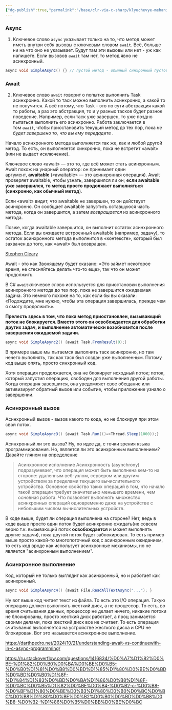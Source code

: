 ```yaml
---
{"dg-publish":true,"permalink":"/base/clr-via-c-sharp/klyuchevye-mehanizmy/mnogopotochnos/async-i-await/"}
---
```


### Async

1. Ключевое слово `async` указывает только на то, что метод может иметь внутри себя вызовы с ключевым словом `await`. Всё, больше ни на что оно не указывает. Будут там эти вызовы или нет - уж как напишете. Если вызовов `await` там нет, то метод явно не асинхронный.

```csharp
async void SimpleAsync() {} // пустой метод - обычный синхронный пустой метод
```

### Await
2. Ключевое слово `await` говорит о попытке выполнить Task асинхронно. Какой то таск можно выполнить асинхронно, а какой то не получится. А всё потому, что Task - это по сути абстракция какой то работы, а раз это абстракция, то и у разных тасков будет разное поведение. Например, если таск уже завершен, то уже поздно пытаться выполнить его асинхронно.
Работа заключается в том `await`, чтобы приостановить текущий метод до тех пор, пока _не будет завершено то, что вы ему передадите_ .

Начало асинхронного метода выполняется так же, как и любой другой метод. То есть, он выполняется синхронно, пока не встретит «await» (или не выдаст исключение).

Ключевое слово «await» — это то, где всё может стать асинхронным. Await похож на унарный оператор: он принимает один аргумент, **awaitable** («awaitable» — это асинхронная операция). Await проверяет awaitable, чтобы узнать, завершился ли он; **если awaitable уже завершился, то метод просто продолжает выполняться (синхронно, как обычный метод**).

Если «await» видит, что awaitable не завершен, то он действует асинхронно. Он сообщает awaitable запустить оставшуюся часть метода, когда он завершится, а затем _возвращается_ из асинхронного метода.

Позже, когда awaitable завершится, он выполнит остаток асинхронного метода. Если вы ожидаете встроенный awaitable (например, задачу), то остаток асинхронного метода выполнится в «контексте», который был захвачен до того, как «await» был возвращен.

[Stephen Cleary](https://blog.stephencleary.com/2012/02/async-and-await.html)


Await - это как Звонящему будет сказано: «Это займет некоторое время, не стесняйтесь делать что-то еще», так что он может продолжить.

В C# `await`ключевое слово используется для приостановки выполнения асинхронного метода до тех пор, пока не завершится ожидаемая задача. Это немного похоже на то, как если бы вы сказали: «Подождите, мне нужно, чтобы эта операция завершилась, прежде чем я смогу продолжить». 

**Прелесть здесь в том, что пока метод приостановлен, вызывающий поток не блокируется. Вместо этого он освобождается для обработки других задач, и выполнение автоматически возобновится после завершения ожидаемой задачи.**


```csharp
async void SimpleAsync2() {await Task.FromResult(0);}
```

В примере выше мы пытаемся выполнить таск асинхронно, но там нечего выполнять, так как таск был создан уже выполненным. Потому код выше опять, просто синхронный код.

Хотя операция продолжается, она не блокирует исходный поток; поток, который запустил операцию, свободен для выполнения другой работы. Когда операция завершится, она уведомляет свое обещание или активизирует обратный вызов или 
событие, чтобы приложение узнало о завершении.



### Асинхронный вызов
Асинхронный вызов - вызов какого то кода, но не блокируя при этом свой поток.

```csharp
async void SimpleAsync3() {await Task.Run(()=>Thread.Sleep(1000));}
```

Асинхронный ли это вызов? Ну, по идее да, с точки зрения языка программирования. Но, является ли это асинхронным выполнением? Давайте глянем на [определение](https://ru.stackoverflow.com/a/416086/179763)

> Асинхронное исполнение
> Асинхронность (asynchrony) подразумевает, что операция может быть выполнена кем-то на стороне: удаленным веб-узлом, сервером или другим устройством за пределами текущего вычислительного устройства.
> Основное свойство таких операций в том, что начало такой операции требует значительно меньшего времени, чем основная работа. Что позволяет выполнять множество асинхронных операций одновременно даже на устройстве с небольшим числом вычислительных устройств.

В коде выше, будет ли операция выполнена на стороне? Нет, ведь в коде выше просто один поток будет асинхронно ожидать(не совсем верно т.к. вызывающий поток **освобождается** и может выполнять другие задачи), пока другой поток будет заблокирован. То есть пример выше просто какой-то многопоточный код с асинхронным ожиданием, то есть код вроде как использует асинхронные механизмы, но не является "асинхронным выполнением".


### Асинхронное выполнение

Код, который не только выглядит как асинхронный, но и работает как асинхронный.

```csharp
async void SimpleAsync4() {await File.ReadAllTextAsync("..."); }
```
Ну вот выше код читает текст из файла. То есть это I/O операция. Такую операцию должен выполнять жесткий диск, а не процессор. То есть, во время считывания данных, процессор не делает ничего, никакие потоки не блокированы, просто жесткий диск работает, а проц занимается своими делами, пока жесткий диск все не считает. То есть операция считывания выполняется на устройстве жесткого диска и CPU не блокирован. Вот это называется асинхронное выполнение.


https://darthpedro.net/2024/10/21/understanding-await-vs-continuewith-in-c-async-programming/

https://ru.stackoverflow.com/questions/1416834/%D0%A7%D1%82%D0%BE-%D1%82%D0%B0%D0%BA%D0%BE%D0%B5-%D0%B0%D1%81%D0%B8%D0%BD%D1%85%D1%80%D0%BE%D0%BD%D0%BD%D0%B0%D1%8F-%D1%84%D1%83%D0%BD%D0%BA%D1%86%D0%B8%D1%8F-%D0%BC%D0%B5%D1%82%D0%BE%D0%B4-%D0%B2-c-%D0%B8-%D0%BF%D1%80%D0%BE%D0%B3%D1%80%D0%B0%D0%BC%D0%BC%D0%B8%D1%80%D0%BE%D0%B2%D0%B0%D0%BD%D0%B8%D0%B8-%D0%B2-%D1%86%D0%B5%D0%BB%D0%BE%D0%BC